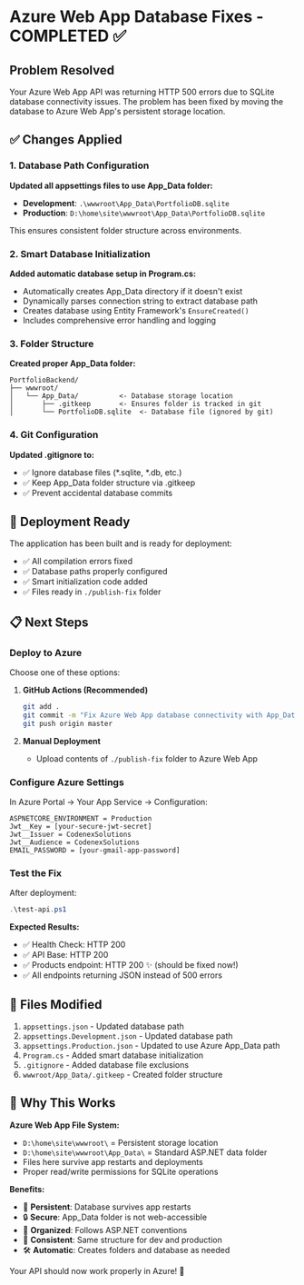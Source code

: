 # Azure Web App Database Fixes - COMPLETED ✅

## Problem Resolved
Your Azure Web App API was returning HTTP 500 errors due to SQLite database connectivity issues. The problem has been fixed by moving the database to Azure Web App's persistent storage location.

## ✅ Changes Applied

### 1. Database Path Configuration
**Updated all appsettings files to use App_Data folder:**

- **Development**: `.\wwwroot\App_Data\PortfolioDB.sqlite`
- **Production**: `D:\home\site\wwwroot\App_Data\PortfolioDB.sqlite`

This ensures consistent folder structure across environments.

### 2. Smart Database Initialization
**Added automatic database setup in Program.cs:**
- Automatically creates App_Data directory if it doesn't exist
- Dynamically parses connection string to extract database path
- Creates database using Entity Framework's `EnsureCreated()`
- Includes comprehensive error handling and logging

### 3. Folder Structure
**Created proper App_Data folder:**
```
PortfolioBackend/
├── wwwroot/
│   └── App_Data/          <- Database storage location
│       ├── .gitkeep       <- Ensures folder is tracked in git
│       └── PortfolioDB.sqlite  <- Database file (ignored by git)
```

### 4. Git Configuration
**Updated .gitignore to:**
- ✅ Ignore database files (*.sqlite, *.db, etc.)
- ✅ Keep App_Data folder structure via .gitkeep
- ✅ Prevent accidental database commits

## 🚀 Deployment Ready

The application has been built and is ready for deployment:
- ✅ All compilation errors fixed
- ✅ Database paths properly configured
- ✅ Smart initialization code added
- ✅ Files ready in `./publish-fix` folder

## 📋 Next Steps

### Deploy to Azure
Choose one of these options:

1. **GitHub Actions (Recommended)**
   ```bash
   git add .
   git commit -m "Fix Azure Web App database connectivity with App_Data folder"
   git push origin master
   ```

2. **Manual Deployment**
   - Upload contents of `./publish-fix` folder to Azure Web App

### Configure Azure Settings
In Azure Portal → Your App Service → Configuration:
```
ASPNETCORE_ENVIRONMENT = Production
Jwt__Key = [your-secure-jwt-secret]
Jwt__Issuer = CodenexSolutions  
Jwt__Audience = CodenexSolutions
EMAIL_PASSWORD = [your-gmail-app-password]
```

### Test the Fix
After deployment:
```powershell
.\test-api.ps1
```

**Expected Results:**
- ✅ Health Check: HTTP 200
- ✅ API Base: HTTP 200  
- ✅ Products endpoint: HTTP 200 ✨ (should be fixed now!)
- ✅ All endpoints returning JSON instead of 500 errors

## 📁 Files Modified

1. `appsettings.json` - Updated database path
2. `appsettings.Development.json` - Updated database path  
3. `appsettings.Production.json` - Updated to use Azure App_Data path
4. `Program.cs` - Added smart database initialization
5. `.gitignore` - Added database file exclusions
6. `wwwroot/App_Data/.gitkeep` - Created folder structure

## 🔧 Why This Works

**Azure Web App File System:**
- `D:\home\site\wwwroot\` = Persistent storage location
- `D:\home\site\wwwroot\App_Data\` = Standard ASP.NET data folder
- Files here survive app restarts and deployments
- Proper read/write permissions for SQLite operations

**Benefits:**
- 🎯 **Persistent**: Database survives app restarts  
- 🔒 **Secure**: App_Data folder is not web-accessible
- 📁 **Organized**: Follows ASP.NET conventions
- 🔄 **Consistent**: Same structure for dev and production
- 🛠️ **Automatic**: Creates folders and database as needed

Your API should now work properly in Azure! 🎉
